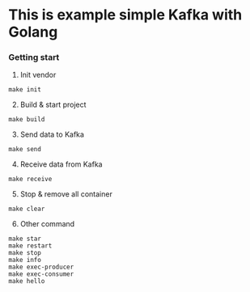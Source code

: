 # This is example simple Kafka with Golang 


### Getting start

1. Init vendor
```
make init
```
2. Build & start project
```
make build 
```
3. Send data to Kafka
```
make send 
```
4. Receive data from Kafka
```
make receive 
```
5. Stop & remove all container
```
make clear 
```
6. Other command
```
make star
make restart
make stop
make info
make exec-producer
make exec-consumer
make hello
```
